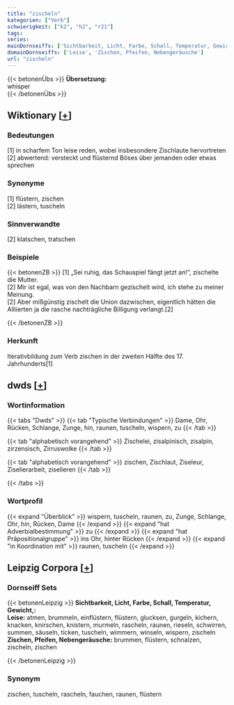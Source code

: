 ```yaml
---
title: "zischeln"
kategorien: ["Verb"]
schwierigkeit: ["k2", "h2", "r21"]
tags:
series:
mainDornseiffs: ['Sichtbarkeit, Licht, Farbe, Schall, Temperatur, Gewicht,']
domainDornseiffs: ['Leise', 'Zischen, Pfeifen, Nebengeräusche']
url: "zischeln"
---
```


{{< betonenÜbs >}}
**Übersetzung:**  
whisper  
{{< /betonenÜbs >}}

## Wiktionary [[+](https://de.wiktionary.org/wiki/zischeln)]

### Bedeutungen
[1] in scharfem Ton leise reden, wobei insbesondere Zischlaute hervortreten  
[2] abwertend: versteckt und flüsternd Böses über jemanden oder etwas sprechen  

### Synonyme
[1] flüstern, zischen  
[2] lästern, tuscheln  

### Sinnverwandte
[2] klatschen, tratschen  

### Beispiele
{{< betonenZB >}}
[1] „Sei ruhig, das Schauspiel fängt jetzt an!“, zischelte die Mutter.  
[2] Mir ist egal, was von den Nachbarn gezischelt wird, ich stehe zu meiner Meinung.  
[2] Aber mißgünstig zischelt die Union dazwischen, eigentlich hätten die Alliierten ja die rasche nachträgliche Billigung verlangt.[2]  

{{< /betonenZB >}}
### Herkunft
Iterativbildung zum Verb zischen in der zweiten Hälfte des 17. Jahrhunderts[1]  



## dwds [[+](https://www.dwds.de/wb/zischeln)]

### Wortinformation
{{< tabs "Dwds" >}}
{{< tab "Typische Verbindungen" >}}
Dame, Ohr, Rücken, Schlange, Zunge, hin, raunen, tuscheln, wispern, zu
{{< /tab >}}

{{< tab "alphabetisch vorangehend" >}}
Zischelei, zisalpinisch, zisalpin, zirzensisch, Zirruswolke
{{< /tab >}}

{{< tab "alphabetisch vorangehend" >}}
zischen, Zischlaut, Ziseleur, Ziselierarbeit, ziselieren
{{< /tab >}}

{{< /tabs >}}

### Wortprofil
{{< expand "Überblick" >}} wispern, tuscheln, raunen, zu, Zunge, Schlange, Ohr, hin, Rücken, Dame {{< /expand >}}
{{< expand "hat Adverbialbestimmung" >}} zu {{< /expand >}}
{{< expand "hat Präpositionalgruppe" >}} ins Ohr, hinter Rücken {{< /expand >}}
{{< expand "in Koordination mit" >}} raunen, tuscheln {{< /expand >}}

## Leipzig Corpora [[+](https://corpora.uni-leipzig.de/en/res?word=zischeln&corpusId=deu_newscrawl-public_2018)]

### Dornseiff Sets
{{< betonenLeipzig >}}
**Sichtbarkeit, Licht, Farbe, Schall, Temperatur, Gewicht,:**  
**Leise:** atmen, brummeln, einflüstern, flüstern, glucksen, gurgeln, kichern, knacken, knirschen, knistern, murmeln, rascheln, raunen, rieseln, schwirren, summen, säuseln, ticken, tuscheln, wimmern, winseln, wispern, zischeln  
**Zischen, Pfeifen, Nebengeräusche:** brummen, flüstern, schnalzen, zischeln, zischen  

{{< /betonenLeipzig >}}

### Synonym
zischen, tuscheln, rascheln, fauchen, raunen, flüstern

